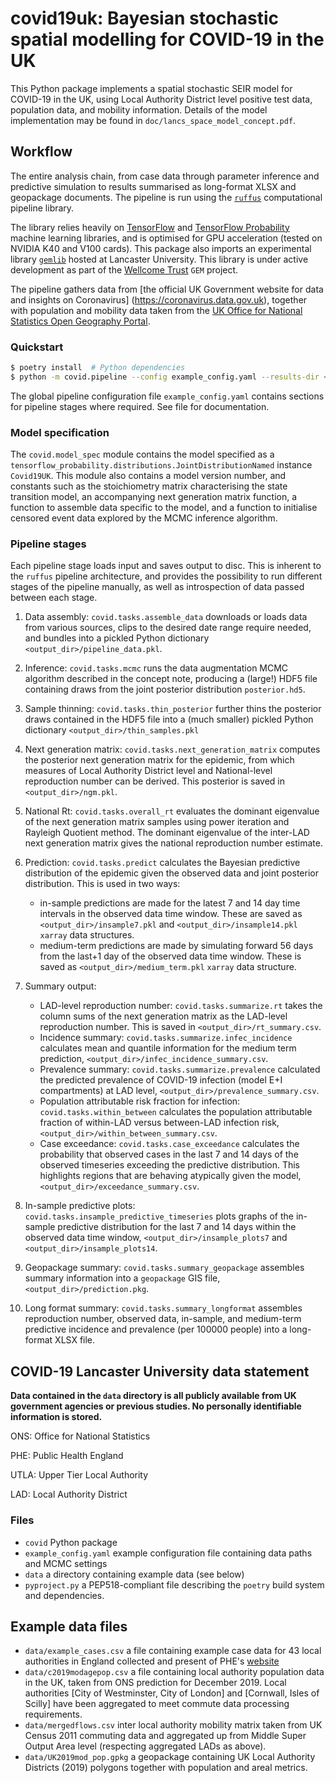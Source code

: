 # covid19uk: Bayesian stochastic spatial modelling for COVID-19 in the UK

This Python package implements a spatial stochastic SEIR model for COVID-19 in the UK,
using Local Authority District level positive test data, population data, and mobility
information.  Details of the model implementation may be found in `doc/lancs_space_model_concept.pdf`.



## Workflow
The entire analysis chain, from case data through parameter inference and predictive
simulation to results summarised as long-format XLSX and geopackage documents.
The pipeline is run using the [`ruffus`](http://ruffus.org.uk) computational pipeline library.

The library relies heavily on [TensorFlow](https://tensorflow.org) and
[TensorFlow Probability](https://tensorflow.org/probability) machine learning libraries, and is
optimised for GPU acceleration (tested on NVIDIA K40 and V100 cards).  This package also imports
an experimental library [`gemlib`](http://fhm-chicas-code.lancs.ac.uk/GEM/gemlib) hosted at Lancaster University.
This library is under active development as part of the [Wellcome Trust](https://wellcome.ac.uk) `GEM` project.

The pipeline gathers data from [the official UK Government website for data and insights on Coronavirus]
(https://coronavirus.data.gov.uk), together with population and mobility data taken from the [UK
Office for National Statistics Open Geography Portal](https://geoportal.statistics.gov.uk).

### Quickstart
```bash
$ poetry install  # Python dependencies
$ python -m covid.pipeline --config example_config.yaml --results-dir <output_dir>
```

The global pipeline configuration file `example_config.yaml` contains sections for pipeline
stages where required.  See file for documentation. 


### Model specification
The `covid.model_spec` module contains the model specified as a `tensorflow_probability.distributions.JointDistributionNamed`
instance `Covid19UK`.  This module also contains a model version number, and constants such as the stoichiometry matrix
characterising the state transition model, an accompanying next generation matrix function, a function to assemble data
specific to the model, and a function to initialise censored event data explored by the MCMC inference algorithm.

### Pipeline stages
Each pipeline stage loads input and saves output to disc.  This is inherent to the `ruffus` pipeline
architecture, and provides the possibility to run different stages of the pipeline manually, as well as
introspection of data passed between each stage.

1. Data assembly: `covid.tasks.assemble_data` downloads or loads data from various sources, clips
to the desired date range require needed, and bundles into a pickled Python dictionary `<output_dir>/pipeline_data.pkl`.

2. Inference: `covid.tasks.mcmc` runs the data augmentation MCMC algorithm described in the concept note, producing
a (large!) HDF5 file containing draws from the joint posterior distribution `posterior.hd5`.

3. Sample thinning: `covid.tasks.thin_posterior` further thins the posterior draws contained in the HDF5 file into a (much
smaller) pickled Python dictionary `<output_dir>/thin_samples.pkl`

4. Next generation matrix: `covid.tasks.next_generation_matrix` computes the posterior next generation matrix for the
epidemic, from which measures of Local Authority District level and National-level reproduction number can be derived.
This posterior is saved in `<output_dir>/ngm.pkl`.

5. National Rt: `covid.tasks.overall_rt` evaluates the dominant eigenvalue of the next generation matrix samples using
power iteration and Rayleigh Quotient method.  The dominant eigenvalue of the inter-LAD next generation matrix gives the
national reproduction number estimate.

6. Prediction: `covid.tasks.predict` calculates the Bayesian predictive distribution of the epidemic given the observed
data and joint posterior distribution.  This is used in two ways:
   - in-sample predictions are made for the latest 7 and 14 day time intervals in the observed data time window.  These
    are saved as `<output_dir>/insample7.pkl` and `<output_dir>/insample14.pkl` `xarray` data structures. 
   - medium-term predictions are made by simulating forward 56 days from the last+1 day of the observed data time window.  These is saved as `<output_dir>/medium_term.pkl` `xarray` data structure. 

7. Summary output:
   - LAD-level reproduction number: `covid.tasks.summarize.rt` takes the column sums of the next generation matrix as the
LAD-level reproduction number.  This is saved in `<output_dir>/rt_summary.csv`.
   - Incidence summary: `covid.tasks.summarize.infec_incidence` calculates mean and quantile information for the medium term prediction, `<output_dir>/infec_incidence_summary.csv`.
   - Prevalence summary: `covid.tasks.summarize.prevalence` calculated the predicted prevalence of COVID-19 infection
(model E+I compartments) at LAD level, `<output_dir>/prevalence_summary.csv`.
   - Population attributable risk fraction for infection: `covid.tasks.within_between` calculates the population
attributable fraction of within-LAD versus between-LAD infection risk, `<output_dir>/within_between_summary.csv`.
   - Case exceedance: `covid.tasks.case_exceedance` calculates the probability that observed cases in the last 7 and 14
 days of the observed timeseries exceeding the predictive distribution.  This highlights regions that are behaving
 atypically given the model, `<output_dir>/exceedance_summary.csv`.

8. In-sample predictive plots: `covid.tasks.insample_predictive_timeseries` plots graphs of the in-sample predictive
distribution for the last 7 and 14 days within the observed data time window, `<output_dir>/insample_plots7` and
`<output_dir>/insample_plots14`.

9. Geopackage summary: `covid.tasks.summary_geopackage` assembles summary information into a `geopackage` GIS file,
`<output_dir>/prediction.pkg`.

10. Long format summary: `covid.tasks.summary_longformat` assembles reproduction number, observed data, in-sample, and medium-term
predictive incidence and prevalence (per 100000 people) into a long-format XLSX file.



## COVID-19 Lancaster University data statement

__Data contained in the `data` directory is all publicly available from UK government agencies or previous studies.
No personally identifiable information is stored.__

ONS: Office for National Statistics

PHE: Public Health England

UTLA: Upper Tier Local Authority

LAD: Local Authority District


### Files

* `covid` Python package
* `example_config.yaml` example configuration file containing data paths and MCMC settings
* `data` a directory containing example data (see below)
* `pyproject.py` a PEP518-compliant file describing the `poetry` build system and dependencies.

## Example data files
* `data/example_cases.csv` a file containing example case data for 43 local authorities in England collected and present of PHE's [website](https://coronavirus.data.gov.uk)
* `data/c2019modagepop.csv` a file containing local authority population data in the UK, taken from ONS prediction for December 2019.  Local authorities [City of Westminster, City of London] and [Cornwall, Isles of Scilly] have been aggregated to meet commute data processing requirements. 
* `data/mergedflows.csv` inter local authority mobility matrix taken from UK Census 2011 commuting data and aggregated up from Middle Super Output Area level (respecting aggregated LADs as above).
* `data/UK2019mod_pop.gpkg` a geopackage containing UK Local Authority Districts (2019) polygons together with population and areal metrics.


